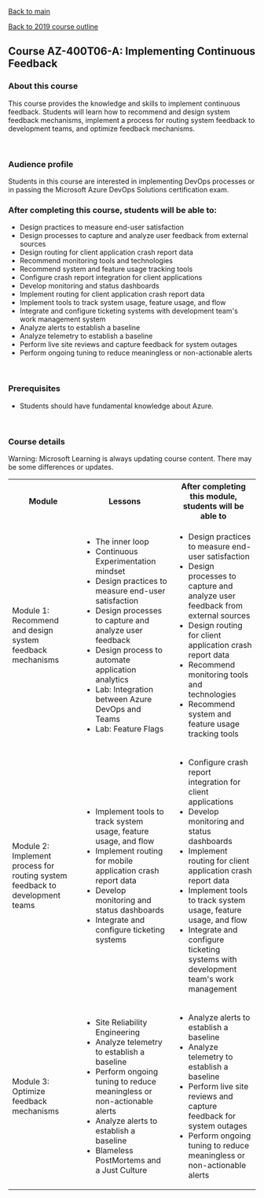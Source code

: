 [Back to main](../README.md)

[Back to 2019 course outline ](README.md)


## Course AZ-400T06-A: Implementing Continuous Feedback

### About this course
This course provides the knowledge and skills to implement continuous feedback. 
Students will learn how to recommend and design system feedback mechanisms, implement a process for routing system feedback to development teams, and optimize feedback mechanisms.

<br> 

### Audience profile
Students in this course are interested in implementing DevOps processes or in passing the Microsoft Azure DevOps Solutions certification exam. 

### After completing this course, students will be able to:
* Design practices to measure end-user satisfaction
* Design processes to capture and analyze user feedback from external sources
* Design routing for client application crash report data
* Recommend monitoring tools and technologies
* Recommend system and feature usage tracking tools
* Configure crash report integration for client applications
* Develop monitoring and status dashboards
* Implement routing for client application crash report data
* Implement tools to track system usage, feature usage, and flow
* Integrate and configure ticketing systems with development team's work management system
* Analyze alerts to establish a baseline
* Analyze telemetry to establish a baseline
* Perform live site reviews and capture feedback for system outages
* Perform ongoing tuning to reduce meaningless or non-actionable alerts 
 
 
<br> 
 
### Prerequisites
* Students should have fundamental knowledge about Azure.

<br> 


### Course details

Warning: Microsoft Learning is always updating course content. There may be some differences or updates.

<table>
    <tbody>
        <tr>
            <th align="center">Module</th>
            <th align="center">Lessons</th>
            <th align="center">After completing this module, students will be able to</th>
        </tr>
        <tr>
            <td>Module 1: Recommend and design system feedback mechanisms</td>
            <td>
                <ul>
                    <li>The inner loop</li>
                    <li>Continuous Experimentation mindset</li>
                    <li>Design practices to measure end-user satisfaction</li>
                    <li>Design processes to capture and analyze user feedback</li>
                    <li>Design process to automate application analytics</li>
                    <li>Lab: Integration between Azure DevOps and Teams</li>
                    <li>Lab: Feature Flags</li>
                </ul>
            </td>
            <td>
                <ul>
                    <li>Design practices to measure end-user satisfaction</li>
                    <li>Design processes to capture and analyze user feedback from external sources</li>
                    <li>Design routing for client application crash report data</li>
                    <li>Recommend monitoring tools and technologies</li>
                    <li>Recommend system and feature usage tracking tools</li>
                </ul>
            </td>
        </tr>
        <tr>
            <td>Module 2: Implement process for routing system feedback to development teams</td>
            <td>
                <ul>
                    <li>Implement tools to track system usage, feature usage, and flow</li>
                    <li>Implement routing for mobile application crash report data</li>
                    <li>Develop monitoring and status dashboards</li>
                    <li>Integrate and configure ticketing systems</li>
                </ul>
            </td>
            <td>
                <ul>
                    <li>Configure crash report integration for client applications</li>
                    <li>Develop monitoring and status dashboards</li>
                    <li>Implement routing for client application crash report data</li>
                    <li>Implement tools to track system usage, feature usage, and flow</li>
                    <li>Integrate and configure ticketing systems with development team's work management</li>
                </ul>
            </td>
        </tr>
        <tr>
            <td>Module 3: Optimize feedback mechanisms</td>
            <td>
                <ul>
                    <li>Site Reliability Engineering</li>
                    <li>Analyze telemetry to establish a baseline</li>
                    <li>Perform ongoing tuning to reduce meaningless or non-actionable alerts</li>
                    <li>Analyze alerts to establish a baseline</li>
                    <li>Blameless PostMortems and a Just Culture</li>
                </ul>
            </td>
            <td>
                <ul>
                    <li>Analyze alerts to establish a baseline</li>
                    <li>Analyze telemetry to establish a baseline</li>
                    <li>Perform live site reviews and capture feedback for system outages</li>
                    <li>Perform ongoing tuning to reduce meaningless or non-actionable alerts</li>
                </ul>
            </td>
        </tr>
        <tr>
    </tbody>
</table>
